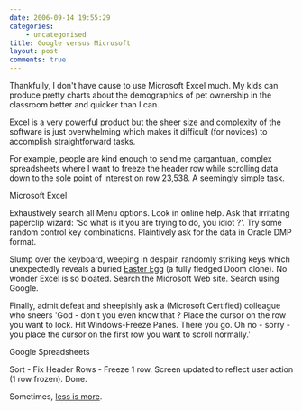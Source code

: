 ```yaml
---
date: 2006-09-14 19:55:29
categories:
    - uncategorised
title: Google versus Microsoft
layout: post
comments: true
---
```

Thankfully, I don't have cause to use Microsoft Excel much. My kids can
produce pretty charts about the demographics of pet ownership in the
classroom better and quicker than I can.

Excel is a very powerful product but the sheer size and complexity of
the software is just overwhelming which makes it difficult (for novices)
to accomplish straightforward tasks.

For example, people are kind enough to send me gargantuan, complex
spreadsheets where I want to freeze the header row while scrolling data
down to the sole point of interest on row 23,538. A seemingly simple
task.

Microsoft Excel

Exhaustively search all Menu options. Look in online help. Ask that
irritating paperclip wizard: 'So what is it you are trying to do, you
idiot ?'. Try some random control key combinations. Plaintively ask for
the data in Oracle DMP format.

Slump over the keyboard, weeping in despair, randomly striking keys
which unexpectedly reveals a buried
[Easter Egg](http://www.eeggs.com/items/719.html) (a fully fledged
Doom clone).  No wonder Excel is so bloated. Search the Microsoft Web
site. Search using Google.

Finally, admit defeat and sheepishly ask a (Microsoft Certified)
colleague who sneers 'God - don't you even know that ? Place the cursor
on the row you want to lock. Hit Windows-Freeze Panes. There you go. Oh
no - sorry - you place the cursor on the first row you want to scroll
normally.'

Google Spreadsheets

Sort - Fix Header Rows - Freeze 1 row. Screen updated to reflect user
action (1 row frozen). Done.

Sometimes,
[less is more](http://www.nbrightside.com/blog/2006/01/16/less-is-more/).
